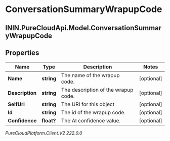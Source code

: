 # ConversationSummaryWrapupCode

## ININ.PureCloudApi.Model.ConversationSummaryWrapupCode

## Properties

|Name | Type | Description | Notes|
|------------ | ------------- | ------------- | -------------|
| **Name** | **string** | The name of the wrapup code. | [optional] |
| **Description** | **string** | The description of the wrapup code. | [optional] |
| **SelfUri** | **string** | The URI for this object | [optional] |
| **Id** | **string** | The id of the wrapup code. | [optional] |
| **Confidence** | **float?** | The AI confidence value. | [optional] |



_PureCloudPlatform.Client.V2 222.0.0_
